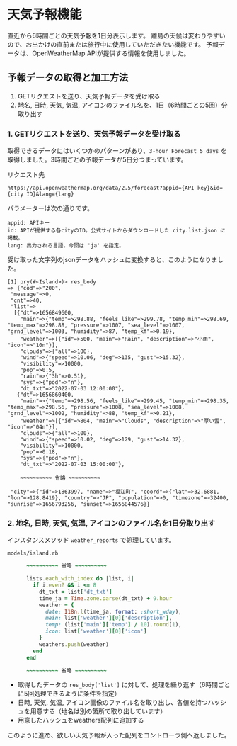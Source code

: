 # 天気予報機能
直近から6時間ごとの天気予報を1日分表示します。
離島の天候は変わりやすいので、お出かけの直前または旅行中に使用していただきたい機能です。
予報データは、OpenWeatherMap APIが提供する情報を使用しました。

## 予報データの取得と加工方法
1. GETリクエストを送り、天気予報データを受け取る
1. 地名, 日時, 天気, 気温, アイコンのファイル名を、1日（6時間ごとの5回）分取り出す

### 1. GETリクエストを送り、天気予報データを受け取る
取得できるデータにはいくつかのパターンがあり、`3-hour Forecast 5 days` を取得しました。3時間ごとの予報データが5日分つまっています。

リクエスト先
```
https://api.openweathermap.org/data/2.5/forecast?appid={API key}&id={city ID}&lang={lang}
```

パラメーターは次の通りです。
```
appid: APIキー
id: APIが提供する各cityのID。公式サイトからダウンロードした city.list.json に掲載。
lang: 出力される言語。今回は 'ja' を指定。
```

受け取った文字列のjsonデータをハッシュに変換すると、このようになりました。

```
[1] pry(#<Island>)> res_body
=> {"cod"=>"200",
 "message"=>0,
 "cnt"=>40,
 "list"=>
  [{"dt"=>1656849600,
    "main"=>{"temp"=>298.88, "feels_like"=>299.78, "temp_min"=>298.69, "temp_max"=>298.88, "pressure"=>1007, "sea_level"=>1007, "grnd_level"=>1003, "humidity"=>87, "temp_kf"=>0.19},
    "weather"=>[{"id"=>500, "main"=>"Rain", "description"=>"小雨", "icon"=>"10n"}],
    "clouds"=>{"all"=>100},
    "wind"=>{"speed"=>10.06, "deg"=>135, "gust"=>15.32},
    "visibility"=>10000,
    "pop"=>0.5,
    "rain"=>{"3h"=>0.51},
    "sys"=>{"pod"=>"n"},
    "dt_txt"=>"2022-07-03 12:00:00"},
   {"dt"=>1656860400,
    "main"=>{"temp"=>298.56, "feels_like"=>299.45, "temp_min"=>298.35, "temp_max"=>298.56, "pressure"=>1008, "sea_level"=>1008, "grnd_level"=>1002, "humidity"=>88, "temp_kf"=>0.21},
    "weather"=>[{"id"=>804, "main"=>"Clouds", "description"=>"厚い雲", "icon"=>"04n"}],
    "clouds"=>{"all"=>100},
    "wind"=>{"speed"=>10.02, "deg"=>129, "gust"=>14.32},
    "visibility"=>10000,
    "pop"=>0.18,
    "sys"=>{"pod"=>"n"},
    "dt_txt"=>"2022-07-03 15:00:00"},
    
    ~~~~~~~~~~ 省略 ~~~~~~~~~~

 "city"=>{"id"=>1863997, "name"=>"福江町", "coord"=>{"lat"=>32.6881, "lon"=>128.8419}, "country"=>"JP", "population"=>0, "timezone"=>32400, "sunrise"=>1656793256, "sunset"=>1656844576}}
```

### 2. 地名, 日時, 天気, 気温, アイコンのファイル名を1日分取り出す
インスタンスメソッド `weather_reports` で処理しています。

`models/island.rb` 
``` ruby
      ~~~~~~~~~~ 省略 ~~~~~~~~~~

      lists.each_with_index do |list, i|
        if i.even? && i <= 8
          dt_txt = list['dt_txt']
          time_ja = Time.zone.parse(dt_txt) + 9.hour
          weather = {
            date: I18n.l(time_ja, format: :short_wday),
            main: list['weather'][0]['description'],
            temp: (list['main']['temp'] / 10).round(1),
            icon: list['weather'][0]['icon']
          }
          weathers.push(weather)
        end
      end

      ~~~~~~~~~~ 省略 ~~~~~~~~~~
```

- 取得したデータの `res_body['list']` に対して、処理を繰り返す（6時間ごとに5回処理できるように条件を指定）
- 日時, 天気, 気温, アイコン画像のファイル名を取り出し、各値を持つハッシュを用意する（地名は別の箇所で取り出しています）
- 用意したハッシュをweathers配列に追加する

このように進め、欲しい天気予報が入った配列をコントローラ側へ返しました。
